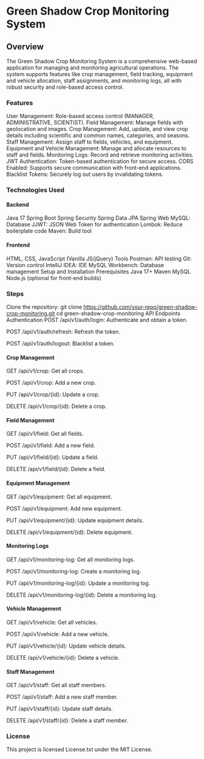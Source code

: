 # **Green Shadow Crop Monitoring System**

## Overview

The Green Shadow Crop Monitoring System is a comprehensive web-based application for managing and monitoring agricultural operations. The system supports features like crop management, field tracking, equipment and vehicle allocation, staff assignments, and monitoring logs, all with robust security and role-based access control.

### Features
User Management: Role-based access control (MANAGER, ADMINISTRATIVE, SCIENTIST).
Field Management: Manage fields with geolocation and images.
Crop Management: Add, update, and view crop details including scientific and common names, categories, and seasons.
Staff Management: Assign staff to fields, vehicles, and equipment.
Equipment and Vehicle Management: Manage and allocate resources to staff and fields.
Monitoring Logs: Record and retrieve monitoring activities.
JWT Authentication: Token-based authentication for secure access.
CORS Enabled: Supports secure communication with front-end applications.
Blacklist Tokens: Securely log out users by invalidating tokens.

### Technologies Used

#### Backend

Java 17
Spring Boot
Spring Security
Spring Data JPA
Spring Web
MySQL: Database
JJWT: JSON Web Token for authentication
Lombok: Reduce boilerplate code
Maven: Build tool

#### Frontend

HTML, CSS, JavaScript (Vanilla JS/jQuery)
Tools
Postman: API testing
Git: Version control
IntelliJ IDEA: IDE
MySQL Workbench: Database management
Setup and Installation
Prerequisites
Java 17+
Maven
MySQL
Node.js (optional for front-end builds)

### Steps

Clone the repository:
git clone https://github.com/your-repo/green-shadow-crop-monitoring.git
cd green-shadow-crop-monitoring
API Endpoints
Authentication
POST /api/v1/auth/login: Authenticate and obtain a token.

POST /api/v1/auth/refresh: Refresh the token.

POST /api/v1/auth/logout: Blacklist a token.

#### Crop Management

GET /api/v1/crop: Get all crops.

POST /api/v1/crop: Add a new crop.

PUT /api/v1/crop/{id}: Update a crop.

DELETE /api/v1/crop/{id}: Delete a crop.

#### Field Management

GET /api/v1/field: Get all fields.

POST /api/v1/field: Add a new field.

PUT /api/v1/field/{id}: Update a field.

DELETE /api/v1/field/{id}: Delete a field.

#### Equipment Management

GET /api/v1/equipment: Get all equipment.

POST /api/v1/equipment: Add new equipment.

PUT /api/v1/equipment/{id}: Update equipment details.

DELETE /api/v1/equipment/{id}: Delete equipment.

#### Monitoring Logs

GET /api/v1/monitoring-log: Get all monitoring logs.

POST /api/v1/monitoring-log: Create a monitoring log.

PUT /api/v1/monitoring-log/{id}: Update a monitoring log.

DELETE /api/v1/monitoring-log/{id}: Delete a monitoring log.

#### Vehicle Management

GET /api/v1/vehicle: Get all vehicles.

POST /api/v1/vehicle: Add a new vehicle.

PUT /api/v1/vehicle/{id}: Update vehicle details.

DELETE /api/v1/vehicle/{id}: Delete a vehicle.

#### Staff Management

GET /api/v1/staff: Get all staff members.

POST /api/v1/staff: Add a new staff member.

PUT /api/v1/staff/{id}: Update staff details.

DELETE /api/v1/staff/{id}: Delete a staff member.

### License

This project is licensed License.txt under the MIT License.


